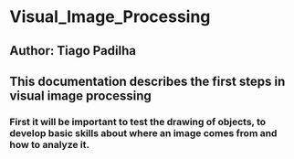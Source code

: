# Visual_Image_Processing

## Author: Tiago Padilha

## This documentation describes the first steps in visual image processing

### First it will be important to test the drawing of objects, to develop basic skills about where an image comes from and how to analyze it. 